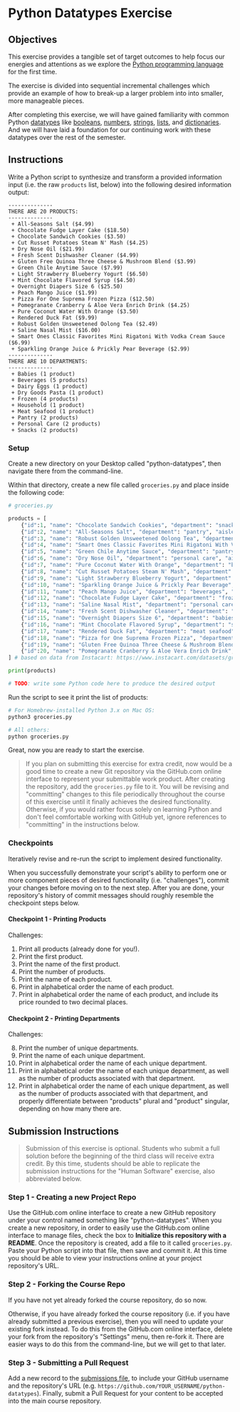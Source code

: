 # Python Datatypes Exercise

## Objectives

This exercise provides a tangible set of target outcomes
to help focus our energies and attentions as we explore the [Python programming language](/notes/programming-languages/python/notes.md)
for the first time.

The exercise is divided into sequential incremental challenges
which provide an example of how to break-up a larger problem into into smaller, more manageable pieces.

After completing this exercise, we will have gained familiarity with common
Python [datatypes](/notes/programming-languages/python/datatypes.md) like
[booleans](/notes/programming-languages/python/datatypes/booleans.md),
[numbers](/notes/programming-languages/python/datatypes/numbers.md),
[strings](/notes/programming-languages/python/datatypes/strings.md),
[lists](/notes/programming-languages/python/datatypes/lists.md),
and [dictionaries](/notes/programming-languages/python/datatypes/dictionaries.md).
And we will have laid a foundation for our continuing work with these datatypes over the rest of the semester.


## Instructions

Write a Python script to synthesize and transform a provided information input (i.e. the raw `products` list, below)
into the following desired information output:

    --------------
    THERE ARE 20 PRODUCTS:
    --------------
     + All-Seasons Salt ($4.99)
     + Chocolate Fudge Layer Cake ($18.50)
     + Chocolate Sandwich Cookies ($3.50)
     + Cut Russet Potatoes Steam N' Mash ($4.25)
     + Dry Nose Oil ($21.99)
     + Fresh Scent Dishwasher Cleaner ($4.99)
     + Gluten Free Quinoa Three Cheese & Mushroom Blend ($3.99)
     + Green Chile Anytime Sauce ($7.99)
     + Light Strawberry Blueberry Yogurt ($6.50)
     + Mint Chocolate Flavored Syrup ($4.50)
     + Overnight Diapers Size 6 ($25.50)
     + Peach Mango Juice ($1.99)
     + Pizza For One Suprema Frozen Pizza ($12.50)
     + Pomegranate Cranberry & Aloe Vera Enrich Drink ($4.25)
     + Pure Coconut Water With Orange ($3.50)
     + Rendered Duck Fat ($9.99)
     + Robust Golden Unsweetened Oolong Tea ($2.49)
     + Saline Nasal Mist ($16.00)
     + Smart Ones Classic Favorites Mini Rigatoni With Vodka Cream Sauce ($6.99)
     + Sparkling Orange Juice & Prickly Pear Beverage ($2.99)
    --------------
    THERE ARE 10 DEPARTMENTS:
    --------------
     + Babies (1 product)
     + Beverages (5 products)
     + Dairy Eggs (1 product)
     + Dry Goods Pasta (1 product)
     + Frozen (4 products)
     + Household (1 product)
     + Meat Seafood (1 product)
     + Pantry (2 products)
     + Personal Care (2 products)
     + Snacks (2 products)

### Setup

Create a new directory on your Desktop called "python-datatypes", then navigate there from the command-line.

Within that directory, create a new file called `groceries.py` and place inside the following code:

```python
# groceries.py

products = [
    {"id":1, "name": "Chocolate Sandwich Cookies", "department": "snacks", "aisle": "cookies cakes", "price": 3.50},
    {"id":2, "name": "All-Seasons Salt", "department": "pantry", "aisle": "spices seasonings", "price": 4.99},
    {"id":3, "name": "Robust Golden Unsweetened Oolong Tea", "department": "beverages", "aisle": "tea", "price": 2.49},
    {"id":4, "name": "Smart Ones Classic Favorites Mini Rigatoni With Vodka Cream Sauce", "department": "frozen", "aisle": "frozen meals", "price": 6.99},
    {"id":5, "name": "Green Chile Anytime Sauce", "department": "pantry", "aisle": "marinades meat preparation", "price": 7.99},
    {"id":6, "name": "Dry Nose Oil", "department": "personal care", "aisle": "cold flu allergy", "price": 21.99},
    {"id":7, "name": "Pure Coconut Water With Orange", "department": "beverages", "aisle": "juice nectars", "price": 3.50},
    {"id":8, "name": "Cut Russet Potatoes Steam N' Mash", "department": "frozen", "aisle": "frozen produce", "price": 4.25},
    {"id":9, "name": "Light Strawberry Blueberry Yogurt", "department": "dairy eggs", "aisle": "yogurt", "price": 6.50},
    {"id":10, "name": "Sparkling Orange Juice & Prickly Pear Beverage", "department": "beverages", "aisle": "water seltzer sparkling water", "price": 2.99},
    {"id":11, "name": "Peach Mango Juice", "department": "beverages", "aisle": "refrigerated", "price": 1.99},
    {"id":12, "name": "Chocolate Fudge Layer Cake", "department": "frozen", "aisle": "frozen dessert", "price": 18.50},
    {"id":13, "name": "Saline Nasal Mist", "department": "personal care", "aisle": "cold flu allergy", "price": 16.00},
    {"id":14, "name": "Fresh Scent Dishwasher Cleaner", "department": "household", "aisle": "dish detergents", "price": 4.99},
    {"id":15, "name": "Overnight Diapers Size 6", "department": "babies", "aisle": "diapers wipes", "price": 25.50},
    {"id":16, "name": "Mint Chocolate Flavored Syrup", "department": "snacks", "aisle": "ice cream toppings", "price": 4.50},
    {"id":17, "name": "Rendered Duck Fat", "department": "meat seafood", "aisle": "poultry counter", "price": 9.99},
    {"id":18, "name": "Pizza for One Suprema Frozen Pizza", "department": "frozen", "aisle": "frozen pizza", "price": 12.50},
    {"id":19, "name": "Gluten Free Quinoa Three Cheese & Mushroom Blend", "department": "dry goods pasta", "aisle": "grains rice dried goods", "price": 3.99},
    {"id":20, "name": "Pomegranate Cranberry & Aloe Vera Enrich Drink", "department": "beverages", "aisle": "juice nectars", "price": 4.25}
] # based on data from Instacart: https://www.instacart.com/datasets/grocery-shopping-2017

print(products)

# TODO: write some Python code here to produce the desired output
```

Run the script to see it print the list of products:

```sh
# For Homebrew-installed Python 3.x on Mac OS:
python3 groceries.py

# All others:
python groceries.py
```

Great, now you are ready to start the exercise.

> If you plan on submitting this exercise for extra credit,
now would be a good time to create a new Git repository via the GitHub.com online interface
to represent your submittable work product.
After creating the repository, add the `groceries.py` file to it.
You will be revising and "committing" changes to this file periodically throughout the course of this exercise
until it finally achieves the desired functionality. Otherwise, if you would rather focus solely on learning Python and don't feel comfortable working with GitHub yet, ignore references to "committing" in the instructions below.

### Checkpoints

Iteratively revise and re-run the script to implement desired functionality.

When you successfully demonstrate your script's ability to perform one or more component pieces of desired functionality (i.e. "challenges"), commit your changes before moving on to the next step.
After you are done, your repository's history of commit messages should roughly resemble the checkpoint steps below.

#### Checkpoint 1 - Printing Products

Challenges:

  1. Print all products (already done for you!).
  2. Print the first product.
  3. Print the name of the first product.
  4. Print the number of products.
  5. Print the name of each product.
  6. Print in alphabetical order the name of each product.
  7. Print in alphabetical order the name of each product, and include its price rounded to two decimal places.

#### Checkpoint 2 - Printing Departments

Challenges:

  8. Print the number of unique departments.
  9. Print the name of each unique department.
  10. Print in alphabetical order the name of each unique department.
  11. Print in alphabetical order the name of each unique department, as well as the number of products associated with that department.
  12. Print in alphabetical order the name of each unique department, as well as the number of products associated with that department, and properly differentiate between "products" plural and "product" singular, depending on how many there are.

## Submission Instructions

> Submission of this exercise is optional. Students who submit a full solution before the beginning of the third class will receive extra credit. By this time, students should be able to replicate the submission instructions for the "Human Software" exercise, also abbreviated below.

### Step 1 - Creating a new Project Repo

Use the GitHub.com online interface to create a new GitHub repository under your control
named something like "python-datatypes".
When you create a new repository, in order to easily use the GitHub.com online interface to manage files,
check the box to **Initialize this repository with a README**.
Once the repository is created, add a file to it called `groceries.py`.
Paste your Python script into that file, then save and commit it.
At this time you should be able to view your instructions online at your project repository's URL.

### Step 2 - Forking the Course Repo

If you have not yet already forked the course repository, do so now.

Otherwise, if you have already forked the course repository
(i.e. if you have already submitted a previous exercise),
then you will need to update your existing fork instead.
To do this from the GitHub.com online interface, delete your fork from the repository's "Settings" menu, then re-fork it. There are easier ways to do this from the command-line, but we will get to that later.

### Step 3 - Submitting a Pull Request

Add a new record to the [submissions file](submissions.csv),
to include your GitHub username and the repository's URL (e.g. `https://github.com/YOUR_USERNAME/python-datatypes`).
Finally, submit a Pull Request
for your content to be accepted into the main course repository.
